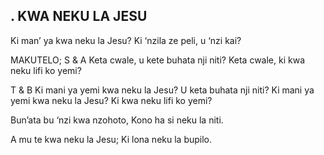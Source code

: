 ## . KWA NEKU LA JESU

Ki man’ ya kwa neku la Jesu?
Ki ‘nzila ze peli, u ‘nzi kai?

MAKUTELO;
S & A Keta cwale, u kete buhata nji niti?
Keta cwale, ki kwa neku lifi ko yemi?

T & B Ki mani ya yemi kwa neku la Jesu?
U keta buhata nji niti?
Ki mani ya yemi kwa neku la Jesu?
Ki kwa neku lifi ko yemi?


Bun’ata bu ‘nzi kwa nzohoto,
Kono ha si neku la niti.


A mu te kwa neku la Jesu;
Ki lona neku la bupilo.

